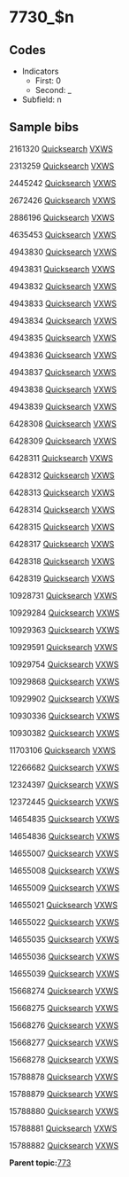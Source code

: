 # 7730\_$n

## Codes

-   Indicators
    -   First: 0
    -   Second: \_
-   Subfield: n

## Sample bibs

2161320 [Quicksearch](https://search.library.yale.edu/catalog/2161320) [VXWS](http://prodorbis.library.yale.edu:7014/vxws/GetHoldingsService?bibId=2161320)

2313259 [Quicksearch](https://search.library.yale.edu/catalog/2313259) [VXWS](http://prodorbis.library.yale.edu:7014/vxws/GetHoldingsService?bibId=2313259)

2445242 [Quicksearch](https://search.library.yale.edu/catalog/2445242) [VXWS](http://prodorbis.library.yale.edu:7014/vxws/GetHoldingsService?bibId=2445242)

2672426 [Quicksearch](https://search.library.yale.edu/catalog/2672426) [VXWS](http://prodorbis.library.yale.edu:7014/vxws/GetHoldingsService?bibId=2672426)

2886196 [Quicksearch](https://search.library.yale.edu/catalog/2886196) [VXWS](http://prodorbis.library.yale.edu:7014/vxws/GetHoldingsService?bibId=2886196)

4635453 [Quicksearch](https://search.library.yale.edu/catalog/4635453) [VXWS](http://prodorbis.library.yale.edu:7014/vxws/GetHoldingsService?bibId=4635453)

4943830 [Quicksearch](https://search.library.yale.edu/catalog/4943830) [VXWS](http://prodorbis.library.yale.edu:7014/vxws/GetHoldingsService?bibId=4943830)

4943831 [Quicksearch](https://search.library.yale.edu/catalog/4943831) [VXWS](http://prodorbis.library.yale.edu:7014/vxws/GetHoldingsService?bibId=4943831)

4943832 [Quicksearch](https://search.library.yale.edu/catalog/4943832) [VXWS](http://prodorbis.library.yale.edu:7014/vxws/GetHoldingsService?bibId=4943832)

4943833 [Quicksearch](https://search.library.yale.edu/catalog/4943833) [VXWS](http://prodorbis.library.yale.edu:7014/vxws/GetHoldingsService?bibId=4943833)

4943834 [Quicksearch](https://search.library.yale.edu/catalog/4943834) [VXWS](http://prodorbis.library.yale.edu:7014/vxws/GetHoldingsService?bibId=4943834)

4943835 [Quicksearch](https://search.library.yale.edu/catalog/4943835) [VXWS](http://prodorbis.library.yale.edu:7014/vxws/GetHoldingsService?bibId=4943835)

4943836 [Quicksearch](https://search.library.yale.edu/catalog/4943836) [VXWS](http://prodorbis.library.yale.edu:7014/vxws/GetHoldingsService?bibId=4943836)

4943837 [Quicksearch](https://search.library.yale.edu/catalog/4943837) [VXWS](http://prodorbis.library.yale.edu:7014/vxws/GetHoldingsService?bibId=4943837)

4943838 [Quicksearch](https://search.library.yale.edu/catalog/4943838) [VXWS](http://prodorbis.library.yale.edu:7014/vxws/GetHoldingsService?bibId=4943838)

4943839 [Quicksearch](https://search.library.yale.edu/catalog/4943839) [VXWS](http://prodorbis.library.yale.edu:7014/vxws/GetHoldingsService?bibId=4943839)

6428308 [Quicksearch](https://search.library.yale.edu/catalog/6428308) [VXWS](http://prodorbis.library.yale.edu:7014/vxws/GetHoldingsService?bibId=6428308)

6428309 [Quicksearch](https://search.library.yale.edu/catalog/6428309) [VXWS](http://prodorbis.library.yale.edu:7014/vxws/GetHoldingsService?bibId=6428309)

6428311 [Quicksearch](https://search.library.yale.edu/catalog/6428311) [VXWS](http://prodorbis.library.yale.edu:7014/vxws/GetHoldingsService?bibId=6428311)

6428312 [Quicksearch](https://search.library.yale.edu/catalog/6428312) [VXWS](http://prodorbis.library.yale.edu:7014/vxws/GetHoldingsService?bibId=6428312)

6428313 [Quicksearch](https://search.library.yale.edu/catalog/6428313) [VXWS](http://prodorbis.library.yale.edu:7014/vxws/GetHoldingsService?bibId=6428313)

6428314 [Quicksearch](https://search.library.yale.edu/catalog/6428314) [VXWS](http://prodorbis.library.yale.edu:7014/vxws/GetHoldingsService?bibId=6428314)

6428315 [Quicksearch](https://search.library.yale.edu/catalog/6428315) [VXWS](http://prodorbis.library.yale.edu:7014/vxws/GetHoldingsService?bibId=6428315)

6428317 [Quicksearch](https://search.library.yale.edu/catalog/6428317) [VXWS](http://prodorbis.library.yale.edu:7014/vxws/GetHoldingsService?bibId=6428317)

6428318 [Quicksearch](https://search.library.yale.edu/catalog/6428318) [VXWS](http://prodorbis.library.yale.edu:7014/vxws/GetHoldingsService?bibId=6428318)

6428319 [Quicksearch](https://search.library.yale.edu/catalog/6428319) [VXWS](http://prodorbis.library.yale.edu:7014/vxws/GetHoldingsService?bibId=6428319)

10928731 [Quicksearch](https://search.library.yale.edu/catalog/10928731) [VXWS](http://prodorbis.library.yale.edu:7014/vxws/GetHoldingsService?bibId=10928731)

10929284 [Quicksearch](https://search.library.yale.edu/catalog/10929284) [VXWS](http://prodorbis.library.yale.edu:7014/vxws/GetHoldingsService?bibId=10929284)

10929363 [Quicksearch](https://search.library.yale.edu/catalog/10929363) [VXWS](http://prodorbis.library.yale.edu:7014/vxws/GetHoldingsService?bibId=10929363)

10929591 [Quicksearch](https://search.library.yale.edu/catalog/10929591) [VXWS](http://prodorbis.library.yale.edu:7014/vxws/GetHoldingsService?bibId=10929591)

10929754 [Quicksearch](https://search.library.yale.edu/catalog/10929754) [VXWS](http://prodorbis.library.yale.edu:7014/vxws/GetHoldingsService?bibId=10929754)

10929868 [Quicksearch](https://search.library.yale.edu/catalog/10929868) [VXWS](http://prodorbis.library.yale.edu:7014/vxws/GetHoldingsService?bibId=10929868)

10929902 [Quicksearch](https://search.library.yale.edu/catalog/10929902) [VXWS](http://prodorbis.library.yale.edu:7014/vxws/GetHoldingsService?bibId=10929902)

10930336 [Quicksearch](https://search.library.yale.edu/catalog/10930336) [VXWS](http://prodorbis.library.yale.edu:7014/vxws/GetHoldingsService?bibId=10930336)

10930382 [Quicksearch](https://search.library.yale.edu/catalog/10930382) [VXWS](http://prodorbis.library.yale.edu:7014/vxws/GetHoldingsService?bibId=10930382)

11703106 [Quicksearch](https://search.library.yale.edu/catalog/11703106) [VXWS](http://prodorbis.library.yale.edu:7014/vxws/GetHoldingsService?bibId=11703106)

12266682 [Quicksearch](https://search.library.yale.edu/catalog/12266682) [VXWS](http://prodorbis.library.yale.edu:7014/vxws/GetHoldingsService?bibId=12266682)

12324397 [Quicksearch](https://search.library.yale.edu/catalog/12324397) [VXWS](http://prodorbis.library.yale.edu:7014/vxws/GetHoldingsService?bibId=12324397)

12372445 [Quicksearch](https://search.library.yale.edu/catalog/12372445) [VXWS](http://prodorbis.library.yale.edu:7014/vxws/GetHoldingsService?bibId=12372445)

14654835 [Quicksearch](https://search.library.yale.edu/catalog/14654835) [VXWS](http://prodorbis.library.yale.edu:7014/vxws/GetHoldingsService?bibId=14654835)

14654836 [Quicksearch](https://search.library.yale.edu/catalog/14654836) [VXWS](http://prodorbis.library.yale.edu:7014/vxws/GetHoldingsService?bibId=14654836)

14655007 [Quicksearch](https://search.library.yale.edu/catalog/14655007) [VXWS](http://prodorbis.library.yale.edu:7014/vxws/GetHoldingsService?bibId=14655007)

14655008 [Quicksearch](https://search.library.yale.edu/catalog/14655008) [VXWS](http://prodorbis.library.yale.edu:7014/vxws/GetHoldingsService?bibId=14655008)

14655009 [Quicksearch](https://search.library.yale.edu/catalog/14655009) [VXWS](http://prodorbis.library.yale.edu:7014/vxws/GetHoldingsService?bibId=14655009)

14655021 [Quicksearch](https://search.library.yale.edu/catalog/14655021) [VXWS](http://prodorbis.library.yale.edu:7014/vxws/GetHoldingsService?bibId=14655021)

14655022 [Quicksearch](https://search.library.yale.edu/catalog/14655022) [VXWS](http://prodorbis.library.yale.edu:7014/vxws/GetHoldingsService?bibId=14655022)

14655035 [Quicksearch](https://search.library.yale.edu/catalog/14655035) [VXWS](http://prodorbis.library.yale.edu:7014/vxws/GetHoldingsService?bibId=14655035)

14655036 [Quicksearch](https://search.library.yale.edu/catalog/14655036) [VXWS](http://prodorbis.library.yale.edu:7014/vxws/GetHoldingsService?bibId=14655036)

14655039 [Quicksearch](https://search.library.yale.edu/catalog/14655039) [VXWS](http://prodorbis.library.yale.edu:7014/vxws/GetHoldingsService?bibId=14655039)

15668274 [Quicksearch](https://search.library.yale.edu/catalog/15668274) [VXWS](http://prodorbis.library.yale.edu:7014/vxws/GetHoldingsService?bibId=15668274)

15668275 [Quicksearch](https://search.library.yale.edu/catalog/15668275) [VXWS](http://prodorbis.library.yale.edu:7014/vxws/GetHoldingsService?bibId=15668275)

15668276 [Quicksearch](https://search.library.yale.edu/catalog/15668276) [VXWS](http://prodorbis.library.yale.edu:7014/vxws/GetHoldingsService?bibId=15668276)

15668277 [Quicksearch](https://search.library.yale.edu/catalog/15668277) [VXWS](http://prodorbis.library.yale.edu:7014/vxws/GetHoldingsService?bibId=15668277)

15668278 [Quicksearch](https://search.library.yale.edu/catalog/15668278) [VXWS](http://prodorbis.library.yale.edu:7014/vxws/GetHoldingsService?bibId=15668278)

15788878 [Quicksearch](https://search.library.yale.edu/catalog/15788878) [VXWS](http://prodorbis.library.yale.edu:7014/vxws/GetHoldingsService?bibId=15788878)

15788879 [Quicksearch](https://search.library.yale.edu/catalog/15788879) [VXWS](http://prodorbis.library.yale.edu:7014/vxws/GetHoldingsService?bibId=15788879)

15788880 [Quicksearch](https://search.library.yale.edu/catalog/15788880) [VXWS](http://prodorbis.library.yale.edu:7014/vxws/GetHoldingsService?bibId=15788880)

15788881 [Quicksearch](https://search.library.yale.edu/catalog/15788881) [VXWS](http://prodorbis.library.yale.edu:7014/vxws/GetHoldingsService?bibId=15788881)

15788882 [Quicksearch](https://search.library.yale.edu/catalog/15788882) [VXWS](http://prodorbis.library.yale.edu:7014/vxws/GetHoldingsService?bibId=15788882)

**Parent topic:**[773](../../tags/773/773.md)

